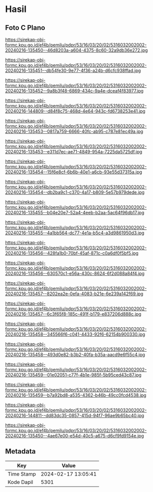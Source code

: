 # Hasil

## Foto C Plano

https://sirekap-obj-formc.kpu.go.id/ef4b/pemilu/pdpr/53/16/03/20/02/5316032002002-20240216-135450--46d8203a-a604-4375-8c60-32a9db36e272.jpg

https://sirekap-obj-formc.kpu.go.id/ef4b/pemilu/pdpr/53/16/03/20/02/5316032002002-20240216-135451--db54fe30-9e77-4f36-a24b-d6cfc938ffad.jpg

https://sirekap-obj-formc.kpu.go.id/ef4b/pemilu/pdpr/53/16/03/20/02/5316032002002-20240216-135452--9a8b3f48-6869-434c-9a4e-dceaf4f83977.jpg

https://sirekap-obj-formc.kpu.go.id/ef4b/pemilu/pdpr/53/16/03/20/02/5316032002002-20240216-144809--d84f8c75-468d-4e64-943c-fd6738253e41.jpg

https://sirekap-obj-formc.kpu.go.id/ef4b/pemilu/pdpr/53/16/03/20/02/5316032002002-20240216-135453--0817a759-6666-40fc-ab95-c787e81ec49a.jpg

https://sirekap-obj-formc.kpu.go.id/ef4b/pemilu/pdpr/53/16/03/20/02/5316032002002-20240216-135453--e311d7ec-ae71-4849-954a-7225da5725df.jpg

https://sirekap-obj-formc.kpu.go.id/ef4b/pemilu/pdpr/53/16/03/20/02/5316032002002-20240216-135454--15f6e8cf-6b6b-40e1-a6cb-93e55d37315a.jpg

https://sirekap-obj-formc.kpu.go.id/ef4b/pemilu/pdpr/53/16/03/20/02/5316032002002-20240216-135454--db2ba9c1-c370-4a17-b809-5e57b979dede.jpg

https://sirekap-obj-formc.kpu.go.id/ef4b/pemilu/pdpr/53/16/03/20/02/5316032002002-20240216-135455--b04e20e7-52a4-4eeb-b2aa-5ac64f96db17.jpg

https://sirekap-obj-formc.kpu.go.id/ef4b/pemilu/pdpr/53/16/03/20/02/5316032002002-20240216-135455--4a1bb564-dc77-4e1a-b5c4-a3d9861950d3.jpg

https://sirekap-obj-formc.kpu.go.id/ef4b/pemilu/pdpr/53/16/03/20/02/5316032002002-20240216-135456--428fa1b0-70bf-45af-871c-c0a6df0f5bf5.jpg

https://sirekap-obj-formc.kpu.go.id/ef4b/pemilu/pdpr/53/16/03/20/02/5316032002002-20240216-135456--630570c1-e56a-430c-8624-6f2d088a84f4.jpg

https://sirekap-obj-formc.kpu.go.id/ef4b/pemilu/pdpr/53/16/03/20/02/5316032002002-20240216-135457--8202ea2e-0efa-4083-b21e-6e239a142f69.jpg

https://sirekap-obj-formc.kpu.go.id/ef4b/pemilu/pdpr/53/16/03/20/02/5316032002002-20240216-135457--6c3f65f8-185c-491f-b179-e837206d888c.jpg

https://sirekap-obj-formc.kpu.go.id/ef4b/pemilu/pdpr/53/16/03/20/02/5316032002002-20240216-135458--345566f6-c041-4433-92f6-62154b900330.jpg

https://sirekap-obj-formc.kpu.go.id/ef4b/pemilu/pdpr/53/16/03/20/02/5316032002002-20240216-135458--493d0e82-b3b2-40fa-b35a-aacd9e6f55c4.jpg

https://sirekap-obj-formc.kpu.go.id/ef4b/pemilu/pdpr/53/16/03/20/02/5316032002002-20240216-135459--01e02051-c77f-4b1e-985f-5b95ced43c87.jpg

https://sirekap-obj-formc.kpu.go.id/ef4b/pemilu/pdpr/53/16/03/20/02/5316032002002-20240216-135459--b7a92bd8-a535-4362-b46b-49cc0fcd4538.jpg

https://sirekap-obj-formc.kpu.go.id/ef4b/pemilu/pdpr/53/16/03/20/02/5316032002002-20240216-144811--dd83dc35-0857-415d-94f7-96ae9b65bc40.jpg

https://sirekap-obj-formc.kpu.go.id/ef4b/pemilu/pdpr/53/16/03/20/02/5316032002002-20240216-135450--4ae67e00-e54d-40c5-a675-d6cf9fd9154e.jpg


## Metadata

| Key        | Value               |
| ---------- | ------------------- |
| Time Stamp | 2024-02-17 13:05:41 |
| Kode Dapil | 5301                |



